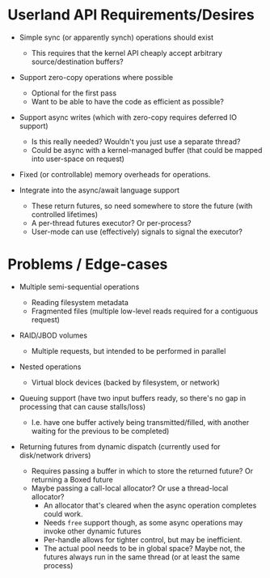 
Userland API Requirements/Desires
=================================

- Simple sync (or apparently synch) operations should exist
  - This requires that the kernel API cheaply accept arbitrary source/destination buffers?

- Support zero-copy operations where possible
  - Optional for the first pass
  - Want to be able to have the code as efficient as possible?
- Support async writes (which with zero-copy requires deferred IO support)
  - Is this really needed? Wouldn't you just use a separate thread?
  - Could be async with a kernel-managed buffer (that could be mapped into user-space on request)

- Fixed (or controllable) memory overheads for operations.

- Integrate into the async/await language support
  - These return futures, so need somewhere to store the future (with controlled lifetimes)
  - A per-thread futures executor? Or per-process?
  - User-mode can use (effectively) signals to signal the executor?


Problems / Edge-cases
=====================

- Multiple semi-sequential operations
  - Reading filesystem metadata
  - Fragmented files (multiple low-level reads required for a contiguous request)

- RAID/JBOD volumes
  - Multiple requests, but intended to be performed in parallel

- Nested operations
  - Virtual block devices (backed by filesystem, or network)

- Queuing support (have two input buffers ready, so there's no gap in processing that can cause stalls/loss)
  - I.e. have one buffer actively being transmitted/filled, with another waiting for the previous to be completed)

- Returning futures from dynamic dispatch (currently used for disk/network drivers)
  - Requires passing a buffer in which to store the returned future? Or returning a Boxed future
  - Maybe passing a call-local allocator? Or use a thread-local allocator?
    - An allocator that's cleared when the async operation completes could work.
    - Needs `free` support though, as some async operations may invoke other dynamic futures
    - Per-handle allows for tighter control, but may be inefficient.
    - The actual pool needs to be in global space? Maybe not, the futures always run in the same thread (or at least the same process)


